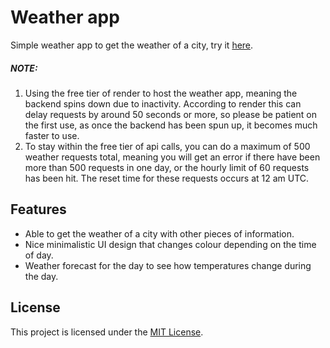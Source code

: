 # Weather app
Simple weather app to get the weather of a city, try it [here](https://weather-app-2lcp.onrender.com).

##### NOTE:
1) Using the free tier of render to host the weather app, meaning the backend
spins down due to inactivity. According to render this can delay requests by
around 50 seconds or more, so please be patient on the first use, as once the
backend has been spun up, it becomes much faster to use.
1) To stay within the free tier of api calls, you can do a maximum of 500
weather requests total, meaning you will get an error if there have been
more than 500 requests in one day, or the hourly limit of 60 requests
has been hit. The reset time for these requests occurs at 12 am UTC.

## Features
- Able to get the weather of a city with other pieces of information.
- Nice minimalistic UI design that changes colour depending on the time of day.
- Weather forecast for the day to see how temperatures change during the day.

## License
This project is licensed under the [MIT License](LICENSE).
